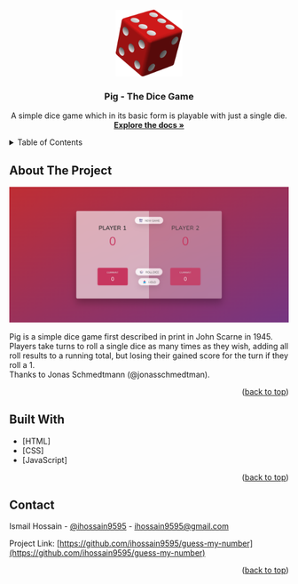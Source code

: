 <div id="top"></div>



<!-- PROJECT LOGO -->
<br />
<div align="center">
  <a href="https://github.com/ihossain9595/pig-the-dice-game">
    <img src="img/icon.png" alt="Logo" width="120" height="120">
  </a>

<h3 align="center">Pig - The Dice Game</h3>

  <p align="center">
    A simple dice game which in its basic form is playable with just a single die.
    <br />
    <a href="https://github.com/ihossain9595/pig-the-dice-game"><strong>Explore the docs »</strong></a>
  </p>
</div>



<!-- TABLE OF CONTENTS -->
<details>
  <summary>Table of Contents</summary>
  <ol>
    <li><a href="#about-the-project">About The Project</a></li>
    <li><a href="#built-with">Built With</a></li>
    <li><a href="#contact">Contact</a></li>
  </ol>
</details>



<!-- ABOUT THE PROJECT -->
## About The Project

![Guess My Number Screen Shot][product-screenshot]

Pig is a simple dice game first described in print in John Scarne in 1945. Players take turns to roll a single dice as many times as they wish, adding all roll results to a running total, but losing their gained score for the turn if they roll a 1.<br />
Thanks to Jonas Schmedtmann (@jonasschmedtman).

<p align="right">(<a href="#top">back to top</a>)</p>



<!-- BUILD WITH -->
## Built With

* [HTML]
* [CSS]
* [JavaScript]

<p align="right">(<a href="#top">back to top</a>)</p>



<!-- CONTACT -->
## Contact

Ismail Hossain - [@ihossain9595](https://twitter.com/ihossain9595) - ihossain9595@gmail.com

Project Link: [https://github.com/ihossain9595/guess-my-number](https://github.com/ihossain9595/guess-my-number)

<p align="right">(<a href="#top">back to top</a>)</p>



[product-screenshot]: img/screenshot.png
